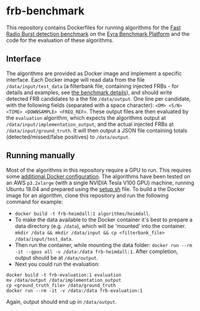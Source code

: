 # frb-benchmark
This repository contains Dockerfiles for running algorithms for the [Fast Radio Burst detection benchmark](https://www.eyrabenchmark.net/benchmark/4fcec5b8-40ad-4ca7-a663-c4f96c52bd19) on the [Eyra Benchmark Platform](https://www.eyrabenchmark.net) and the code for the evaluation of these algorithms.

## Interface
The algorithms are provided as Docker image and implement a specific interface.
Each Docker image will read data from the file `/data/input/test_data` (a filterbank file, containing injected FRBs - for details and examples, see [the benchmark details](https://www.eyrabenchmark.net/benchmark/4fcec5b8-40ad-4ca7-a663-c4f96c52bd19)), and should write detected FRB candidates to a the file `/data/output`. One line per candidate, with the following fields (separated with a space character): `<DM> <S/N> <TIME> <DOWNSAMPLE> <FREQ_REF>`.
These output files are then evaluated by the `evaluation` algorithm, which expects the algorithms output at `/data/input/implementation_output`, and the actual injected FRBs at `/data/input/ground_truth`. It will then output a JSON file containing totals (detected/missed/false positives) to `/data/output`.

## Running manually
Most of the algorithms in this repository require a GPU to run. This requires some [additional Docker configuration](https://github.com/NVIDIA/nvidia-docker). The algorithms have been tested on an AWS `p3.2xlarge` (with a single NVIDIA Tesla V100 GPU) machine, running Ubuntu 18.04 and prepared using the [setup.sh](setup.sh) file.
To build a the Docker image for an algorithm, clone this repository and run the following command for example:
- `docker build -t frb-heimdall:1 algorithms/heimdall`.
- To make the data available to the Docker container it's best to prepare a data directory (e.g. `/data`), which will be 'mounted' into the container. `mkdir /data && mkdir /data/input && cp <filterbank_file> /data/input/test_data`.
- Then run the container, while mounting the data folder: `docker run --rm -it --gpus all -v /data:/data frb-heimdall:1`. After completion, output should be at `/data/output`.
- Next you could run the evaluation:
```
docker build -t frb-evaluation:1 evaluation
mv /data/output /data/implementation_output
cp <ground_truth_file> /data/ground_truth
docker run --rm -it -v /data:/data frb-evaluation:1
```
Again, output should end up in `/data/output`.
